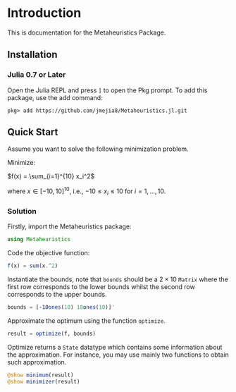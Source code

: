 # Introduction

This is documentation for the Metaheuristics Package.

## Installation

### Julia 0.7 or Later

Open the Julia REPL and press `]` to open the Pkg prompt. To add this package, use the add command:
```
pkg> add https://github.com/jmejia8/Metaheuristics.jl.git
```

## Quick Start

Assume you want to solve the following minimization problem.

Minimize:

$f(x) = \sum_{i=1}^{10} x_i^2$

where $x\in[-10, 10]^{10}$, i.e., $-10 \leq x_i \leq 10$ for $i=1,\ldots,10$.

### Solution

Firstly, import the Metaheuristics package:

```julia
using Metaheuristics
```

Code the objective function:
```julia
f(x) = sum(x.^2)
```

Instantiate the bounds, note that `bounds` should be a $2\times 10$ `Matrix` where
the first row corresponds to the lower bounds whilst the second row corresponds to the
upper bounds.

```julia
bounds = [-10ones(10) 10ones(10)]'
```

Approximate the optimum using the function `optimize`.

```julia
result = optimize(f, bounds)
```

Optimize returns a `State` datatype which contains some information about the approximation.
For instance, you may use mainly two functions to obtain such approximation.

```julia
@show minimum(result)
@show minimizer(result)
```

